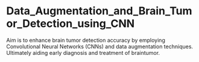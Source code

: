 # Data_Augmentation_and_Brain_Tumor_Detection_using_CNN

Aim is to enhance brain tumor detection accuracy by employing Convolutional Neural Networks (CNNs) and data augmentation techniques. Ultimately aiding early diagnosis and treatment of braintumor.

